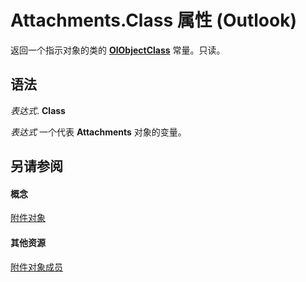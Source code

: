 
# Attachments.Class 属性 (Outlook)

返回一个指示对象的类的  **[OlObjectClass](33d724b3-df3c-2a7f-a80f-93b66d96f588.md)** 常量。只读。


## 语法

 _表达式_. **Class**

 _表达式_ 一个代表 **Attachments** 对象的变量。


## 另请参阅


#### 概念


[附件对象](4cc96a5f-a822-8ad5-6f61-e996bee8ba22.md)
#### 其他资源


[附件对象成员](cfdc1209-1b17-9b6c-122c-c07122d3aae1.md)